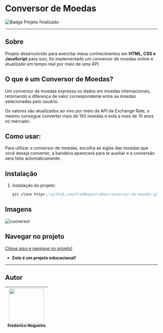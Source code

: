 # Conversor de Moedas
![Badge Projeto finalizado](http://img.shields.io/static/v1?label=STATUS&message=Finalizado&color=GREEN&style=for-the-badge)

---

## Sobre

Projeto desenvolvido para exercitar meus conhecimentos em **HTML, CSS e JavaScript** para isso, foi implementado um conversor de moedas online e atualizado em tempo real por meio de uma API.

## ****O que é um Conversor de Moedas?****

Um conversor de moedas expressa os dados em moedas internacionais, retornando a diferença de valor correspondente entre as moedas selecionadas pelo usuário.

Os valores são atualizados ao vivo por meio da API da Exchange Rate, o mesmo consegue converter mais de 150 moedas e está a mais de 10 anos no mercado.

## Como usar:

Para utilizar o conversor de moedas, escolha as siglas das moedas que você deseja converter, a bandeira aparecerá para te auxiliar e a conversão será feita automáticamente.

## Instalação

1. Instalação do projeto:
    
    ```c
    git clone https://github.com/FredNogueiraDev/conversor-de-moedas.git
    ```
    
## Imagens

![conversor](https://user-images.githubusercontent.com/102488476/217220755-172bb79b-de5c-48b2-a515-642c0273ce1c.png)

## Navegar no projeto

[Clique aqui e navegue no projeto!](https://frednogueiradev.github.io/conversor-de-moedas/)

- **Este é um projeto educacional!**

---

## Autor
| [<img src="https://avatars.githubusercontent.com/u/102488476?v=4" width=115><br><sub>Frederico Nogueira</sub>](https://www.linkedin.com/in/frederico-nogueira-654924238/) | 
| :---: |
